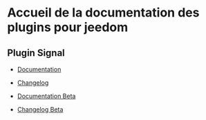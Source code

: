 # Accueil de la documentation des plugins pour jeedom

## Plugin Signal

- [Documentation](https://ddelec24.github.io/docs-jeedom/signal/fr_FR)  
- [Changelog](https://ddelec24.github.io/docs-jeedom/signal/fr_FR/changelog)  

- [Documentation Beta](https://ddelec24.github.io/docs-jeedom/signal/fr_FR/beta)  
- [Changelog Beta](https://ddelec24.github.io/docs-jeedom/signal/fr_FR/beta/changelog)  
